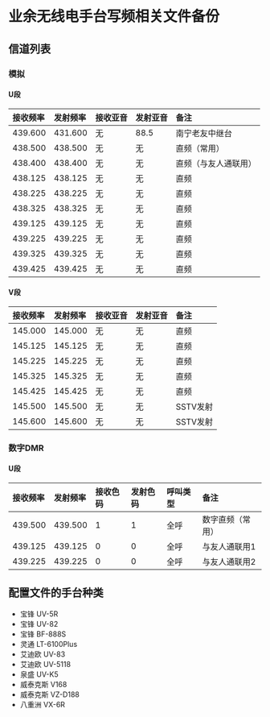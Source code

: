 # 业余无线电手台写频相关文件备份

## 信道列表

### 模拟

#### U段

| 接收频率 | 发射频率 | 接收亚音 | 发射亚音 | 备注 |
| :------ | :---- | :------ | :------ | :------ |
| 439.600 | 431.600 | 无 | 88.5 | 南宁老友中继台 |
| 438.500 | 438.500 | 无 | 无 | 直频（常用） |
| 438.400 | 438.400 | 无 | 无 | 直频（与友人通联用） |
| 438.125 | 438.125 | 无 | 无 | 直频 |
| 438.225 | 438.225 | 无 | 无 | 直频 |
| 438.325 | 438.325 | 无 | 无 | 直频 |
| 439.125 | 439.125 | 无 | 无 | 直频 |
| 439.225 | 439.225 | 无 | 无 | 直频 |
| 439.325 | 439.325 | 无 | 无 | 直频 |
| 439.425 | 439.425 | 无 | 无 | 直频 |

#### V段

| 接收频率 | 发射频率 | 接收亚音 | 发射亚音 | 备注 |
| :------ | :---- | :------ | :------ | :------ |
| 145.000 | 145.000 | 无 | 无 | 直频 |
| 145.125 | 145.125 | 无 | 无 | 直频 |
| 145.225 | 145.225 | 无 | 无 | 直频 |
| 145.325 | 145.325 | 无 | 无 | 直频 |
| 145.425 | 145.425 | 无 | 无 | 直频 |
| 145.500 | 145.500 | 无 | 无 | SSTV发射 |
| 145.600 | 145.600 | 无 | 无 | SSTV发射 |

### 数字DMR

#### U段

| 接收频率 | 发射频率 | 接收色码 | 发射色码 | 呼叫类型 | 备注 |
| :------ | :---- | :------ | :------ | :------ | :------ |
| 439.500 | 439.500 | 1 | 1 | 全呼 | 数字直频（常用） |
| 439.125 | 439.125 | 0 | 0 | 全呼 | 与友人通联用1 |
| 439.225 | 439.225 | 0 | 0 | 全呼 | 与友人通联用2 |

## 配置文件的手台种类

- 宝锋 UV-5R
- 宝锋 UV-82
- 宝锋 BF-888S
- 灵通 LT-6100Plus
- 艾迪欧 UV-83
- 艾迪欧 UV-5118
- 泉盛 UV-K5
- 威泰克斯 V168
- 威泰克斯 VZ-D188
- 八重洲 VX-6R

